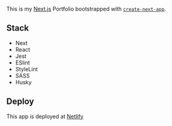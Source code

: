 This is my  [Next.js](https://nextjs.org/) Portfolio bootstrapped with [`create-next-app`](https://github.com/vercel/next.js/tree/canary/packages/create-next-app).

## Stack

- Next
- React
- Jest
- ESlint
- StyleLint
- SASS
- Husky

## Deploy

This app is deployed at [Netlify](https://polyanskaya.netlify.app/)


